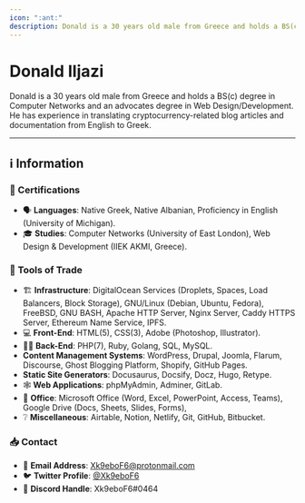 ```yaml
---
icon: ":ant:"
description: Donald is a 30 years old male from Greece and holds a BS(c) degree in Computer Networks and an advocates degree in Web Design/Development. He has experience in translating cryptocurrency-related blog articles and documentation from English to Greek.
---
```


# Donald Iljazi

Donald is a 30 years old male from Greece and holds a BS(c) degree in Computer Networks and an advocates degree in Web Design/Development. He has experience in translating cryptocurrency-related blog articles and documentation from English to Greek.

---

## ℹ️ Information

### 📜 Certifications

- 🗣️ **Languages**: Native Greek, Native Albanian, Proficiency in English (University of Michigan).
- 🎓 **Studies**: Computer Networks (University of East London), Web Design & Development (IIEK AKMI, Greece).

### 🧰 Tools of Trade

- 🏗️ **Infrastructure**: DigitalOcean Services (Droplets, Spaces, Load Balancers, Block Storage), GNU/Linux (Debian, Ubuntu, Fedora), FreeBSD, GNU BASH, Apache HTTP Server, Nginx Server, Caddy HTTPS Server, Ethereum Name Service, IPFS.
- 💻 **Front-End**: HTML(5), CSS(3), Adobe (Photoshop, Illustrator).
- 👨‍💻 **Back-End**: PHP(7), Ruby, Golang, SQL, MySQL.
- **Content Management Systems**: WordPress, Drupal, Joomla, Flarum, Discourse, Ghost Blogging Platform, Shopify, GitHub Pages.
- **Static Site Generators**: Docusaurus, Docsify, Docz, Hugo, Retype.
- 🕸️ **Web Applications**: phpMyAdmin, Adminer, GitLab.
- 📁 **Office**: Microsoft Office (Word, Excel, PowerPoint, Access, Teams), Google Drive (Docs, Sheets, Slides, Forms),
- ❔ **Miscellaneous**: Airtable, Notion, Netlify, Git, GitHub, Bitbucket.

### 📥 Contact

- 📮 **Email Address**: [Xk9eboF6@protonmail.com](mailto:Xk9eboF6@protonmail.com)
- 🐦 **Twitter Profile**: [@Xk9eboF6](https://twitter.com/xK9eboF6)
- 💬 **Discord Handle**: Xk9eboF6#0464
